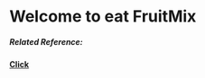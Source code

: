 # Welcome to eat FruitMix
##### Related Reference:
[**Click**](https://github.com/wisnuc/fruitmix/blob/master/doc/index.md)<p>
